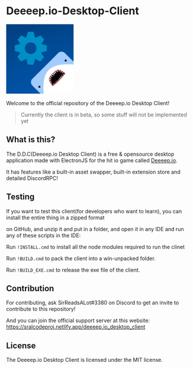 # Deeeep.io-Desktop-Client
![Logo](/build/set.png)


Welcome to the official repository of the Deeeep.io Desktop Client!
> Currently the client is in beta, so some stuff will not be implemented yet

## What is this?

The D.D.C(Deeeep.io Desktop Client) is a free & opensource desktop application made with ElectronJS for the hit io game called [Deeeep.io](https://deeeep.io).

It has features like a built-in asset swapper, built-in extension store and detailed DiscordRPC!


## Testing
If you want to test this client(for developers who want to learn), you can install the entire thing in a zipped format

on GitHub, and unzip it and put in a folder, and open it in any IDE and run any of these scripts in the IDE:

Run `!INSTALL.cmd` to install all the node modules required to run the clinet

Run `!BUILD.cmd` to pack the client into a win-unpacked folder.

Run `!BUILD_EXE.cmd` to release the exe file of the client.


## Contribution
For contributing, ask SirReadsALot#3380 on Discord to get an invite to contribute to this repository!

And you can join the official support server at this website: https://sralcodeproj.netlify.app/deeeep.io_desktop_client


## License
The Deeeep.io Desktop Client is licensed under the MIT license.
